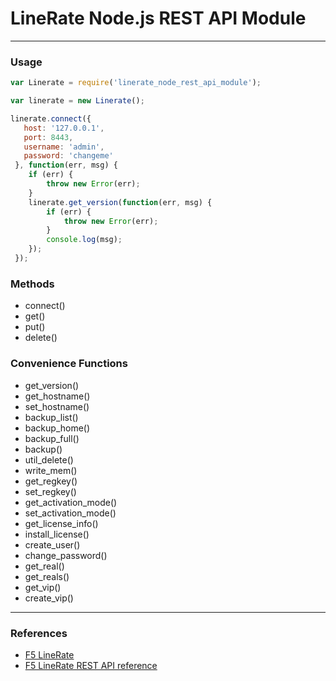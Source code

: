 # LineRate Node.js REST API Module

---

### Usage

```js
var Linerate = require('linerate_node_rest_api_module');

var linerate = new Linerate();

linerate.connect({
   host: '127.0.0.1',
   port: 8443,
   username: 'admin',
   password: 'changeme'
 }, function(err, msg) {
 	if (err) {
 		throw new Error(err);
 	}
 	linerate.get_version(function(err, msg) {
 		if (err) {
 			throw new Error(err);
 		}
 		console.log(msg);
 	});
 });
```

### Methods

* connect()
* get()
* put()
* delete()

### Convenience Functions

* get_version()
* get_hostname()
* set_hostname()
* backup_list()
* backup_home()
* backup_full()
* backup()
* util_delete()
* write_mem()
* get_regkey()
* set_regkey()
* get_activation_mode()
* set_activation_mode()
* get_license_info()
* install_license()
* create_user()
* change_password()
* get_real()
* get_reals()
* get_vip()
* create_vip()

---

### References
* [F5 LineRate](https://linerate.f5.com/)
* [F5 LineRate REST API reference](https://docs.lineratesystems.com/087Release_2.6/250REST_API_Reference_Guide)
